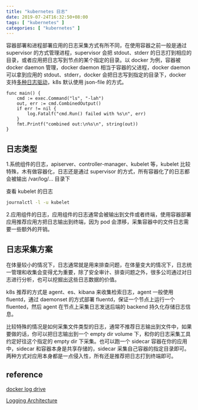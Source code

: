 ```yaml
---
title: "kubernetes 日志"
date: 2019-07-24T16:32:50+08:00
tags: [ "kubernetes" ]
categories: [ "kubernetes" ]
---
```


容器部署和进程部署应用的日志采集方式有所不同，在使用容器之前一般是通过 supervisor 的方式管理进程，supervisor 会把 stdout、stderr 的日志打到相应的目录，或者应用把日志写到节点的某个指定的目录。以 docker 为例，容器被 docker daemon 管理，docker daemon 相当于容器的父进程，docker daemon 可以拿到应用的 stdout、stderr，docker 会把日志写到指定的目录下，docker 支持[多种日志驱动](https://docs.docker.com/config/containers/logging/configure/)，k8s 默认使用 json-file 的方式。<!--more-->
```golang
func main() {
	cmd := exec.Command("ls", "-lah")
	out, err := cmd.CombinedOutput()
	if err != nil {
		log.Fatalf("cmd.Run() failed with %s\n", err)
	}
	fmt.Printf("combined out:\n%s\n", string(out))
}
```

## 日志类型

1.系统组件的日志，apiserver、controller-manager、kubelet 等，kubelet 比较特殊，木有做容器化，日志还是通过 supervisor 的方式，所有容器化了的日志都会被输出 /var/log/... 目录下

查看 kubelet 的日志
```bash
journalctl -l -u kubelet
```

2.应用组件的日志，应用组件的日志通常会被输出到文件或者终端，使用容器部署应用推荐应用方把日志输出到终端，因为 pod 会漂移，采集容器中的文件日志需要一些额外的开销。

## 日志采集方案

在体量较小的情况下，日志通常就是用来排查问题，在体量变大的情况下，日志统一管理和收集会变得尤为重要，除了安全审计、排查问题之外，很多公司通过对日志进行分析，也可以挖掘出这些日志数据的价值。

k8s 推荐的方式是 agent、es、kibana 来收集检索日志，agent 一般使用 fluentd，通过 daemonset 的方式部署 fluentd，保证一个节点上运行一个 fluented，然后 agent 在节点上采集日志发送后端的 backend 持久化存储日志信息。

比较特殊的情况是如何采集文件类型的日志，通常不推荐日志输出到文件中，如果要做的话，你可以把日志输出到一个 empty dir volume 下，和你的日志采集工具约定好往这个指定的 empty dir 下采集。也可以跑一个 sidecar 容器在你的应用中，sidecar 和容器本身是共享存储的，sidecar 采集自己容器的指定目录即可。两种方式对应用本身都是一点侵入性，所有还是推荐把日志打到终端即可。

## reference

[docker log drive](https://docs.docker.com/config/containers/logging/configure/)

[Logging Architecture](https://kubernetes.io/docs/concepts/cluster-administration/logging/)
